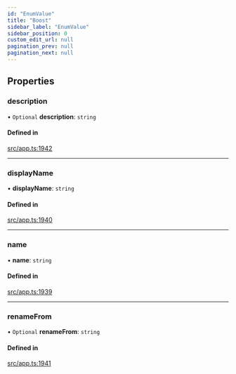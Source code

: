 ```yaml
---
id: "EnumValue"
title: "Boost"
sidebar_label: "EnumValue"
sidebar_position: 0
custom_edit_url: null
pagination_prev: null
pagination_next: null
---
```


## Properties

### description

• `Optional` **description**: `string`

#### Defined in

[src/app.ts:1942](https://github.com/yolmio/boost/blob/b239488/src/app.ts#L1942)

___

### displayName

• **displayName**: `string`

#### Defined in

[src/app.ts:1940](https://github.com/yolmio/boost/blob/b239488/src/app.ts#L1940)

___

### name

• **name**: `string`

#### Defined in

[src/app.ts:1939](https://github.com/yolmio/boost/blob/b239488/src/app.ts#L1939)

___

### renameFrom

• `Optional` **renameFrom**: `string`

#### Defined in

[src/app.ts:1941](https://github.com/yolmio/boost/blob/b239488/src/app.ts#L1941)
